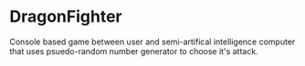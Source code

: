 # DragonFighter
Console based game between user and semi-artifical intelligence computer
that uses psuedo-random number generator to choose it's attack.
